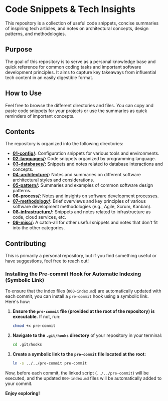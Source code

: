 # Code Snippets & Tech Insights

This repository is a collection of useful code snippets, concise summaries of inspiring tech articles, and notes on architectural concepts, design patterns, and methodologies.

## Purpose

The goal of this repository is to serve as a personal knowledge base and quick reference for common coding tasks and important software development principles. It aims to capture key takeaways from influential tech content in an easily digestible format.

## How to Use

Feel free to browse the different directories and files. You can copy and paste code snippets for your projects or use the summaries as quick reminders of important concepts.

## Contents

The repository is organized into the following directories:

* **[01-config/](./01-config/000-index.md):** Configuration snippets for various tools and environments.
* **[02-languages/](./02-languages/000-index.md):** Code snippets organized by programming language.
* **[03-databases/](./03-databases/000-index.md):** Snippets and notes related to database interactions and concepts.
* **[04-architecture/](./04-architecture/000-index.md):** Notes and summaries on different software architectural styles and considerations.
* **[05-pattern/](./05-pattern/000-index.md):** Summaries and examples of common software design patterns.
* **[06-process/](./06-process/000-index.md):** Notes and insights on software development processes.
* **[07-methodology/](./07-methodology/000-index.md):** Brief overviews and key principles of various software development methodologies (e.g., Agile, Scrum, Kanban).
* **[08-infrastructure/](./08-infrastructure/000-index.md):** Snippets and notes related to infrastructure as code, cloud services, etc.
* **[09-misc/](./09-misc/000-index.md):** A catch-all for other useful snippets and notes that don't fit into the other categories.

## Contributing

This is primarily a personal repository, but if you find something useful or have suggestions, feel free to reach out!

### Installing the Pre-commit Hook for Automatic Indexing (Symbolic Link)

To ensure that the index files (`000-index.md`) are automatically updated with each commit, you can install a `pre-commit` hook using a symbolic link. Here's how:

1.  **Ensure the `pre-commit` file (provided at the root of the repository) is executable.** If not, run:
    ```bash
    chmod +x pre-commit
    ```
2.  **Navigate to the `.git/hooks` directory** of your repository in your terminal:
    ```bash
    cd .git/hooks
    ```
3.  **Create a symbolic link to the `pre-commit` file located at the root:**
    ```bash
    ln -s ../../pre-commit pre-commit
    ```

Now, before each commit, the linked script (`../../pre-commit`) will be executed, and the updated `000-index.md` files will be automatically added to your commit.

**Enjoy exploring!**

